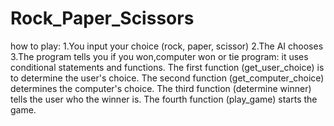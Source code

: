 # Rock_Paper_Scissors
how to play:
1.You input your choice (rock, paper, scissor)
2.The AI chooses
3.The program tells you if you won,computer won or tie
program:
it uses conditional statements and functions.
The first function (get_user_choice) is to determine the user's choice.
The second function (get_computer_choice) determines the computer's choice.
The third function (determine winner) tells the user who the winner is.
The fourth function (play_game) starts the game.
